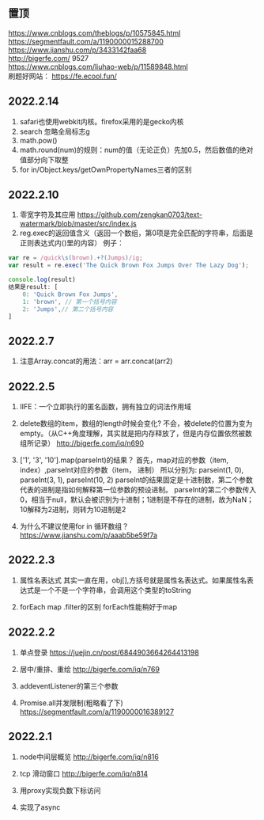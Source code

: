 ## 置顶
https://www.cnblogs.com/theblogs/p/10575845.html  
https://segmentfault.com/a/1190000015288700  
https://www.jianshu.com/p/3433142faa68  
http://bigerfe.com/ 9527  
https://www.cnblogs.com/liuhao-web/p/11589848.html  
刷题好网站：
https://fe.ecool.fun/

## 2022.2.14
1. safari也使用webkit内核。firefox采用的是gecko内核
2. search 忽略全局标志g
3. math.pow()
4. math.round(num)的规则：num的值（无论正负）先加0.5，然后数值的绝对值部分向下取整
5. for in/Object.keys/getOwnPropertyNames三者的区别

## 2022.2.10
1. 零宽字符及其应用 https://github.com/zengkan0703/text-watermark/blob/master/src/index.js
2. reg.exec的返回值含义（返回一个数组，第0项是完全匹配的字符串，后面是正则表达式内()里的内容） 例子：

```javascript
var re = /quick\s(brown).+?(Jumps)/ig;
var result = re.exec('The Quick Brown Fox Jumps Over The Lazy Dog');

console.log(result)
结果是result: [
    0: 'Quick Brown Fox Jumps',
    1: 'brown', // 第一个括号内容
    2: 'Jumps',// 第二个括号内容
]
```

## 2022.2.7
1. 注意Array.concat的用法：arr = arr.concat(arr2)


## 2022.2.5
1. IIFE：一个立即执行的匿名函数，拥有独立的词法作用域
2. delete数组的item，数组的length时候会变化?
不会，被delete的位置为变为empty。（从C++角度理解，其实就是把内存释放了，但是内存位置依然被数组所记录）
http://bigerfe.com/iq/n690

3. ['1', '3', '10'].map(parseInt)的结果？
首先，map对应的参数（item, index）,parseInt对应的参数（item， 进制）
所以分别为: parseint(1, 0), parseInt(3, 1), parseInt(10, 2)
parseInt的结果固定是十进制数，第二个参数代表的进制是指如何解释第一位参数的预设进制。
parseInt的第二个参数传入0，相当于null，默认会被识别为十进制；1进制是不存在的进制，故为NaN；10解释为2进制，则转为10进制是2

4. 为什么不建议使用for in 循环数组？
https://www.jianshu.com/p/aaab5be59f7a

## 2022.2.3
1. 属性名表达式
其实一直在用，obj[],方括号就是属性名表达式。如果属性名表达式是一个不是一个字符串，会调用这个类型的toString

2. forEach map .filter的区别
forEach性能稍好于map


## 2022.2.2
1. 单点登录
https://juejin.cn/post/6844903664264413198

2. 居中/重排、重绘
http://bigerfe.com/iq/n769

3. addeventListener的第三个参数

4. Promise.all并发限制(粗略看了下)
https://segmentfault.com/a/1190000016389127

## 2022.2.1
1. node中间层概览
http://bigerfe.com/iq/n816

2. tcp 滑动窗口
http://bigerfe.com/iq/n814

3. 用proxy实现负数下标访问

4. 实现了async